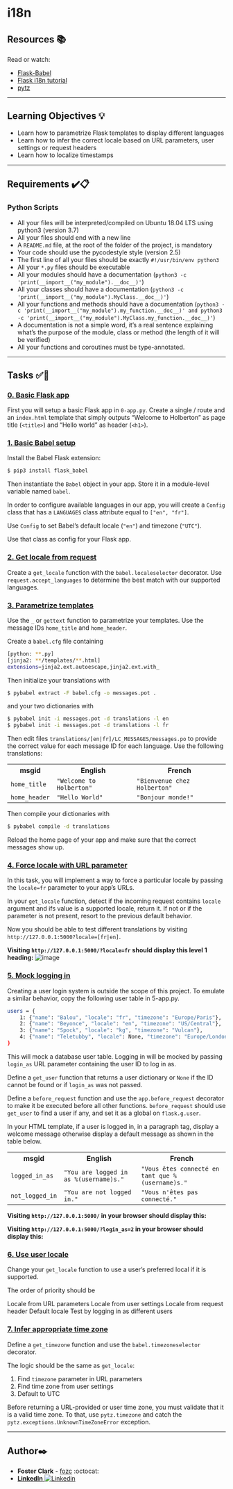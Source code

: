 # i18n

## Resources :books:
Read or watch:
* [Flask-Babel](https://python-babel.github.io/flask-babel/)
* [Flask i18n tutorial](https://blog.miguelgrinberg.com/post/the-flask-mega-tutorial-part-xiii-i18n-and-l10n)
* [pytz](https://sourceforge.net/projects/pytz/)

---

## Learning Objectives :bulb:

- Learn how to parametrize Flask templates to display different languages
- Learn how to infer the correct locale based on URL parameters, user settings or request headers
- Learn how to localize timestamps

---

## Requirements :heavy_check_mark::clipboard:
### Python Scripts
- All your files will be interpreted/compiled on Ubuntu 18.04 LTS using python3 (version 3.7)
- All your files should end with a new line
- A `README.md` file, at the root of the folder of the project, is mandatory
- Your code should use the pycodestyle style (version 2.5)
- The first line of all your files should be exactly `#!/usr/bin/env python3`
- All your `*.py` files should be executable
- All your modules should have a documentation (`python3 -c 'print(__import__("my_module").__doc__)'`)
- All your classes should have a documentation (`python3 -c 'print(__import__("my_module").MyClass.__doc__)'`)
- All your functions and methods should have a documentation (`python3 -c 'print(__import__("my_module").my_function.__doc__)' and python3 -c 'print(__import__("my_module").MyClass.my_function.__doc__)'`)
- A documentation is not a simple word, it’s a real sentence explaining what’s the purpose of the module, class or method (the length of it will be verified)
- All your functions and coroutines must be type-annotated.

---

## Tasks :white_check_mark::memo:

### [0. Basic Flask app](./0-app.py)
First you will setup a basic Flask app in `0-app.py`. Create a single / route and an `index.html` template that simply outputs “Welcome to Holberton” as page title (`<title>`) and “Hello world” as header (`<h1>`).


### [1. Basic Babel setup](./1-app.py)
Install the Babel Flask extension:
```sh
$ pip3 install flask_babel
```
Then instantiate the `Babel` object in your app. Store it in a module-level variable named `babel`.

In order to configure available languages in our app, you will create a `Config` class that has a `LANGUAGES` class attribute equal to `["en", "fr"]`.

Use `Config` to set Babel’s default locale (`"en"`) and timezone (`"UTC"`).

Use that class as config for your Flask app.


### [2. Get locale from request](./2-app.py)
Create a `get_locale` function with the `babel.localeselector` decorator. Use `request.accept_languages` to determine the best match with our supported languages.


### [3. Parametrize templates](./3-app.py)
Use the `_` or `gettext` function to parametrize your templates. Use the message IDs `home_title` and `home_header`.

Create a `babel.cfg` file containing
```sh
[python: **.py]
[jinja2: **/templates/**.html]
extensions=jinja2.ext.autoescape,jinja2.ext.with_
```
Then initialize your translations with
```sh
$ pybabel extract -F babel.cfg -o messages.pot .
```
and your two dictionaries with
```sh
$ pybabel init -i messages.pot -d translations -l en
$ pybabel init -i messages.pot -d translations -l fr
```
Then edit files `translations/[en|fr]/LC_MESSAGES/messages.po` to provide the correct value for each message ID for each language. Use the following translations:
<table>
  <tbody>
    <tr>
      <th>msgid</th>
      <th>English</th>
      <th>French</th>
    </tr>
    <tr>
      <td>
        <code>home_title</code>
      </td>
      <td>
        <code>"Welcome to Holberton"</code>
      </td>
      <td>
        <code>"Bienvenue chez Holberton"</code>
      </td>
    </tr>
    <tr>
      <td>
        <code>home_header</code>
      </td>
      <td>
        <code>"Hello World"</code>
      </td>
      <td>
        <code>"Bonjour monde!"</code>
      </td>
    </tr>
  </tbody>
</table>

Then compile your dictionaries with
```sh
$ pybabel compile -d translations
```
Reload the home page of your app and make sure that the correct messages show up.


### [4. Force locale with URL parameter](./4-app.py)
In this task, you will implement a way to force a particular locale by passing the `locale=fr` parameter to your app’s URLs.

In your `get_locale` function, detect if the incoming request contains `locale` argument and ifs value is a supported locale, return it. If not or if the parameter is not present, resort to the previous default behavior.

Now you should be able to test different translations by visiting `http://127.0.0.1:5000?locale=[fr|en]`.

**Visiting `http://127.0.0.1:5000/?locale=fr` should display this level 1 heading:**
![image](https://github.com/FosterClark48/holbertonschool-web_back_end/assets/105602291/8b0714af-3aa0-457f-8e6f-66802b52f516)


### [5. Mock logging in](./5-app.py)
Creating a user login system is outside the scope of this project. To emulate a similar behavior, copy the following user table in 5-app.py.
```sh
users = {
    1: {"name": "Balou", "locale": "fr", "timezone": "Europe/Paris"},
    2: {"name": "Beyonce", "locale": "en", "timezone": "US/Central"},
    3: {"name": "Spock", "locale": "kg", "timezone": "Vulcan"},
    4: {"name": "Teletubby", "locale": None, "timezone": "Europe/London"},
}
```
This will mock a database user table. Logging in will be mocked by passing `login_as` URL parameter containing the user ID to log in as.

Define a `get_user` function that returns a user dictionary or `None` if the ID cannot be found or if `login_as` was not passed.

Define a `before_request` function and use the `app.before_request` decorator to make it be executed before all other functions. `before_request` should use `get_user` to find a user if any, and set it as a global on `flask.g.user`.

In your HTML template, if a user is logged in, in a paragraph tag, display a welcome message otherwise display a default message as shown in the table below.
<table>
  <tbody>
    <tr>
      <th>msgid</th>
      <th>English</th>
      <th>French</th>
    </tr>
    <tr>
      <td>
        <code>logged_in_as</code>
      </td>
      <td>
        <code>"You are logged in as %(username)s."</code>
      </td>
      <td>
        <code>"Vous êtes connecté en tant que %(username)s."</code>
      </td>
    </tr>
    <tr>
      <td>
        <code>not_logged_in</code>
      </td>
      <td>
        <code>"You are not logged in."</code>
      </td>
      <td>
        <code>"Vous n'êtes pas connecté."</code>
      </td>
    </tr>
  </tbody>
</table>

**Visiting `http://127.0.0.1:5000/` in your browser should display this:**
<img src="https://s3.eu-west-3.amazonaws.com/hbtn.intranet/uploads/medias/2020/3/2c5b2c8190f88c6b4668.png?X-Amz-Algorithm=AWS4-HMAC-SHA256&amp;X-Amz-Credential=AKIA4MYA5JM5DUTZGMZG%2F20230930%2Feu-west-3%2Fs3%2Faws4_request&amp;X-Amz-Date=20230930T194451Z&amp;X-Amz-Expires=86400&amp;X-Amz-SignedHeaders=host&amp;X-Amz-Signature=4a75011fd968a16099eb406b643a0ed49f8aeeac15931ec9f3ec7c3cbde3c00d" alt="" loading="lazy" style="">

**Visiting `http://127.0.0.1:5000/?login_as=2` in your browser should display this:**
<img src="https://s3.eu-west-3.amazonaws.com/hbtn.intranet/uploads/medias/2020/3/277f24308c856a09908c.png?X-Amz-Algorithm=AWS4-HMAC-SHA256&amp;X-Amz-Credential=AKIA4MYA5JM5DUTZGMZG%2F20230930%2Feu-west-3%2Fs3%2Faws4_request&amp;X-Amz-Date=20230930T194451Z&amp;X-Amz-Expires=86400&amp;X-Amz-SignedHeaders=host&amp;X-Amz-Signature=831fbad0a715dc1617adc9f634a0e3b833b937d13cdcd751a99611904f09ad9f" alt="" loading="lazy" style="">


### [6. Use user locale](./6-app.py)
Change your `get_locale` function to use a user’s preferred local if it is supported.

The order of priority should be

Locale from URL parameters
Locale from user settings
Locale from request header
Default locale
Test by logging in as different users
<img src="https://s3.eu-west-3.amazonaws.com/hbtn.intranet/uploads/medias/2020/3/9941b480b0b9d87dc5de.png?X-Amz-Algorithm=AWS4-HMAC-SHA256&amp;X-Amz-Credential=AKIA4MYA5JM5DUTZGMZG%2F20230930%2Feu-west-3%2Fs3%2Faws4_request&amp;X-Amz-Date=20230930T194451Z&amp;X-Amz-Expires=86400&amp;X-Amz-SignedHeaders=host&amp;X-Amz-Signature=f9f9bee61c61fd12d570329f7be5e9c2c1b47973153322c14281b4795e70a3ea" alt="" loading="lazy" style="">


### [7. Infer appropriate time zone](./7-app.py)
Define a `get_timezone` function and use the `babel.timezoneselector` decorator.

The logic should be the same as `get_locale`:

  1. Find `timezone` parameter in URL parameters
  2. Find time zone from user settings
  3. Default to UTC

Before returning a URL-provided or user time zone, you must validate that it is a valid time zone. To that, use `pytz.timezone` and catch the `pytz.exceptions.UnknownTimeZoneError` exception.


---

## Author:black_nib:
- **Foster Clark** - [fozc](https://github.com/FosterClark48) :octocat:
- [**LinkedIn** ![Linkedin](https://i.stack.imgur.com/gVE0j.png)](https://www.linkedin.com/in/fosterclark12/)

